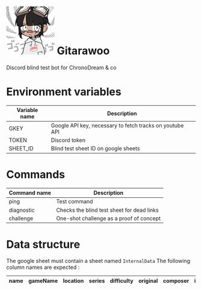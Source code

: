 # ![](static/icon.png) Gitarawoo 
Discord blind test bot for ChronoDream & co

# Environment variables
| Variable name | Description |
|---|---|
| GKEY | Google API key, necessary to fetch tracks on youtube API |
| TOKEN | Discord token |
| SHEET_ID | Blind test sheet ID on google sheets |

# Commands
| Command name | Description |
|---|---|
| ping | Test command |
| diagnostic | Checks the blind test sheet for dead links |
| challenge | One-shot challenge as a proof of concept |

# Data structure
The google sheet must contain a sheet named `InternalData`
The following column names are expected :

| name | gameName | location | series | difficulty | original | composer | interpret | platform | year | developer | publisher | continent | country | submitter | createTime | buyOn | videoID |
| - | - | - | - | - | - | - | - | - | - | - | - | - | - | - | - | - | - | 
